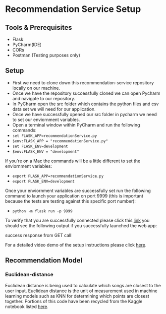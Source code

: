 # Recommendation Service Setup

## Tools & Prerequisites

- Flask
- PyCharm(IDE)
- CORs
- Postman (Testing purposes only)

## Setup

- First we need to clone down this recommendation-service repository locally on our machine.
- Once we have the repository successfully cloned we can open Pycharm and navigate to our repository.
- In PyCharm open the src folder which contains the python files and csv data set we will need for our application.
- Once we have successfully opened our src folder in pycharm we need to set our enviornment variables.
- Open a terminal window within PyCharm and run the following commands:
- `set FLASK_APP=recommendationService.py`
- `$env:FLASK_APP = "recommendationService.py"`
- `set FLASK_ENV=development`
- `$env:FLASK_ENV = "development"`

If you're on a Mac the commands will be a little different to set the enviornment variables:

- `export FLASK_APP=recommendationService.py`
- `export FLASK_ENV=development`

Once your enviornment variables are successfully set run the following command to launch your application on port 9999 (this is important because the tests are testing against this specific port number):

- `python -m flask run -p 9999`

To verify that you are successfully connected please click this [link](http://127.0.0.1:9999/recommendation) you should see the following output if you successfully launched the web app:

success response from GET call

For a detailed video demo of the setup instructions please click [here](https://www.youtube.com/watch?v=Xwsb9nwrWtg).

## Recommendation Model

### Euclidean-distance

Euclidean distance is being used to calculate which songs are closest to the user input. Euclidean distance is the unit of measurement used in machine learning models such as KNN for determining which points are closest together. Portions of this code have been recycled from the Kaggle notebook listed [here](https://www.kaggle.com/merveeyuboglu/music-recommendation-system-cosine-s/notebook).
